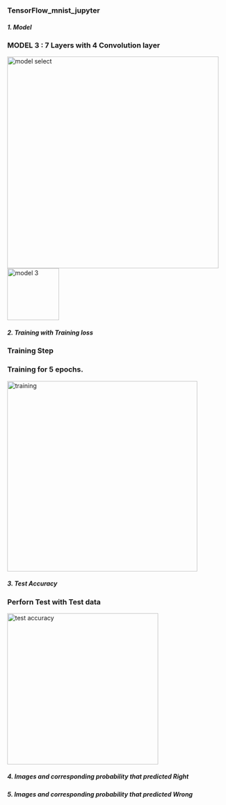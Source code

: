 ### TensorFlow_mnist_jupyter

##### 1. Model
### MODEL 3 : 7 Layers with 4 Convolution layer
<img width="486" alt="model select" src="https://user-images.githubusercontent.com/59687876/83595362-bba73480-a59c-11ea-8ebb-407b7564d102.png">
<img width="119" alt="model 3" src="https://user-images.githubusercontent.com/59687876/83595562-4f790080-a59d-11ea-8431-d1d41bc67a02.png">



##### 2. Training with Training loss
### Training Step
### Training for 5 epochs.
<img width="437" alt="training" src="https://user-images.githubusercontent.com/59687876/83595049-cf9e6680-a59b-11ea-8f17-996bd95a55db.png">



##### 3.  Test Accuracy
### Perforn Test with Test data
<img width="347" alt="test accuracy" src="https://user-images.githubusercontent.com/59687876/83595616-7d5e4500-a59d-11ea-8f04-f783e2482b55.png">



##### 4. Images and corresponding probability that predicted Right


##### 5. Images and corresponding probability that predicted Wrong

